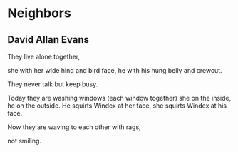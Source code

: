 # Neighbors
## David Allan Evans
They live alone
together,

she with her wide hind
and bird face,
he with his hung belly
and crewcut.

They never talk
but keep busy.

Today they are
washing windows
(each window together)
she on the inside,
he on the outside.
He squirts Windex
at her face,
she squirts Windex
at his face.

Now they are waving
to each other
with rags,

not smiling.